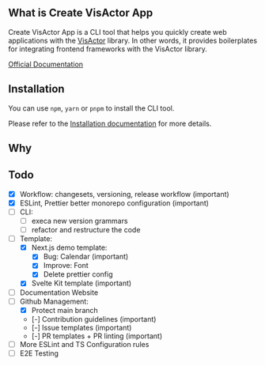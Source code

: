 ## What is Create VisActor App

Create VisActor App is a CLI tool that helps you quickly create web applications with the [VisActor](https://visactor.io) library. In other words, it provides boilerplates for integrating frontend frameworks with the VisActor library.

[Official Documentation](https://cva.mengxi.work)

## Installation

You can use `npm`, `yarn` or `pnpm` to install the CLI tool.

Please refer to the [Installation documentation](https://cva.mengxi.work/docs/installation) for more details.

## Why

## Todo

- [x] Workflow: changesets, versioning, release workflow (important)
- [x] ESLint, Prettier better monorepo configuration (important)
- [ ] CLI:
  - [ ] execa new version grammars
  - [ ] refactor and restructure the code
- [ ] Template:
  - [x] Next.js demo template:
    - [x] Bug: Calendar (important)
    - [x] Improve: Font
    - [x] Delete prettier config
  - [x] Svelte Kit template (important)
- [ ] Documentation Website
- [ ] Github Management:
  - [x] Protect main branch
  - [-] Contribution guidelines (important)
  - [-] Issue templates (important)
  - [-] PR templates + PR linting (important)
- [ ] More ESLint and TS Configuration rules
- [ ] E2E Testing
